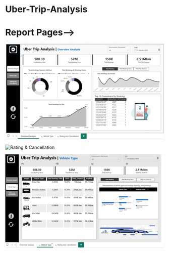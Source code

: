 # Uber-Trip-Analysis

# Report Pages-->
![Overview Analysis](OverviewAnalysis.png)

![Rating & Cancellation](Rating&Cancellation.png)

![Vehical Details](VehicalDetails.png)
